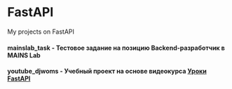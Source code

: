 # FastAPI

My projects on FastAPI

#### mainslab_task - Тестовое задание на позицию Backend-разработчик в MAINS Lab

#### youtube_djwoms - Учебный проект на основе видеокурса [Уроки FastAPI](https://www.youtube.com/playlist?list=PLaED5GKTiQG8GW5Rv2hf3tRS-d9t9liUt)
